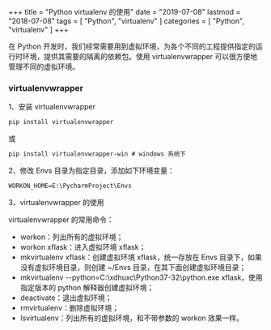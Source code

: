 +++
title = "Python virtualenv 的使用"
date = "2019-07-08"
lastmod = "2018-07-08"
tags = [
    "Python",
    "virtualenv"
]
categories = [
    "Python",
    "virtualenv"
]
+++

在 Python 开发时，我们经常需要用到虚拟环境，为各个不同的工程提供指定的运行时环境，提供其需要的隔离的依赖包。使用 virtualenvwrapper 可以很方便地管理不同的虚拟环境。

<!--more-->

### virtualenvwrapper

1、安装 virtualenvwrapper
```markdown
pip install virtualenvwrapper
```
或
```markdown
pip install virtualenvwrapper-win # windows 系统下
```

2、修改 Envs 目录为指定目录，添加如下环境变量：
```markdown
WORKON_HOME=E:\PycharmProject\Envs
```

3、virtualenvwrapper 的使用

virtualenvwrapper 的常用命令：

* workon：列出所有的虚拟环境；
* workon xflask：进入虚拟环境 xflask；
* mkvirtualenv xflask：创建虚拟环境 xflask，统一存放在 Envs 目录下，如果没有虚拟环境目录，则创建 ~/Envs 目录，在其下面创建虚拟环境目录；
* mkvirtualenv --python=C:\xdhuxc\Python37-32\python.exe xflask，使用指定版本的 python 解释器创建虚拟环境；
* deactivate：退出虚拟环境；
* rmvirtualenv：删除虚拟环境；
* lsvirtualenv：列出所有的虚拟环境，和不带参数的 workon 效果一样。



